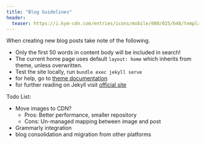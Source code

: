 ```yaml
---
title: "Blog Guidelines"
header:
  teaser: https://i.kym-cdn.com/entries/icons/mobile/000/025/648/template.jpg
---
```


When creating new blog posts take note of the following.

- Only the first 50 words in content body will be included in search!
- The current home page uses default `layout: home` which inherits from theme, unless overwritten.
- Test the site locally, run `bundle exec jekyll serve`
- for help, go to [theme documentation](https://mmistakes.github.io/minimal-mistakes/docs/quick-start-guide/)
- for further reading on Jekyll visit [official site](https://jekyllrb.com/)

Todo List:

- Move images to CDN?
  - Pros: Better performance, smaller repository
  - Cons: Un-managed mapping between image and post
- Grammarly integration
- blog consolidation and migration from other platforms